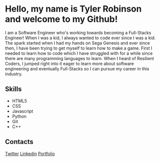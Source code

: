 <h1>Hello, my name is Tyler Robinson and welcome to my Github!</h1>

<p>I am a Software Engineer who's working towards becoming a Full-Stacks Engineer! When I was a kid, I always wanted to code ever since I was a kid. The spark started when I had my hands on Sega Genesis and ever since then, I have been trying to get myself to learn how to make a game. First I needed to learn how to code which I have struggled with for a while since there are many programming languages to learn. When I heard of Resilient Coders, I jumped right into it eager to learn more about software engineering and eventually Full-Stacks so I can pursue my career in this industry.</p>

<h2>Skills</h2>
<ul>
  <li>HTML5</li>
  <li>CSS</li>
  <li>Javascript</li>
  <li>Python</li>
  <li>Git</li>
  <li>C++</li>
</ul>

<h2>Contacts</h2>
<a href="https://twitter.com/TylerALRobinson">Twitter<a>
<a href="https://www.linkedin.com/in/tyler-robinson-
30ab25219/">Linkedin<a>
<a href="https://tylerrobinson.netlify.app/">Portfolio<a>
